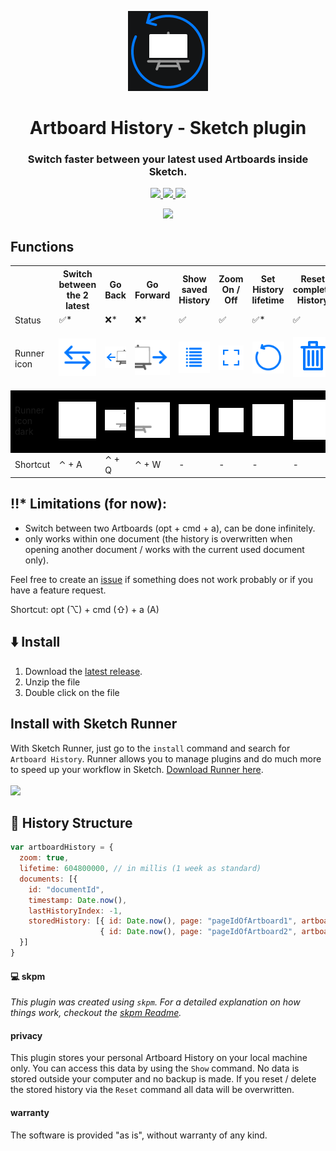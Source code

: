 <p align="center">
  <img src="https://raw.githubusercontent.com/jan-patrick/sketch_artboard-history/master/assets/icon.png">
</p>
<h1 align="center"> Artboard History - Sketch plugin </h1>

<h3 align="center"> Switch faster between your latest used Artboards inside Sketch.</h3>

<p align="center">
  <a href="https://www.sketch.com/updates/">
    <img src="https://img.shields.io/badge/compatible%20Sketch%20version-54.1-brightgreen.svg">
  </a>
  <a href="https://github.com/jan-patrick/sketch_artboard-history/releases/latest/download/artboard-history.sketchplugin.zip">
    <img src="https://img.shields.io/github/downloads/jan-patrick/sketch_artboard-history/total.svg?color=brightgreen">
  </a>
  <a href="https://sketchrunner.com/">
    <img src="https://img.shields.io/badge/Runner%20Pro%20compatible-Yes-brightgreen.svg">
  </a>
</p>

<p align="center">
  <a href="https://github.com/jan-patrick/sketch_artboard-history/releases/latest/download/artboard-history.sketchplugin.zip">
    <img src="https://img.shields.io/badge/download-0279FF.svg" width="125">
  </a>

## Functions
<table style="width:100%">
  <tr>
    <th></th>
    <th>Switch between the 2 latest</th>
    <th>Go Back</th>
    <th>Go Forward</th> 
    <th>Show saved History</th>
    <th>Zoom On / Off</th>
    <th>Set History lifetime</th>
    <th>Reset complete History</th>
  </tr>
  <tr>
    <td>Status</td>
    <td>✅*</td>
    <td>❌*</td>
    <td>❌*</td>
    <td>✅</td>
    <td>✅</td>
    <td>✅*</td>
    <td>✅</td>
  </tr>
  <tr>
    <td>Runner icon</td>
    <td><p align="center"><img src="https://raw.githubusercontent.com/jan-patrick/sketch_artboard-history/master/assets/icons/switchArtboard.png"></p></td>
    <td><p align="center"><img src="https://raw.githubusercontent.com/jan-patrick/sketch_artboard-history/master/assets/icons/goBackinArtboardHistory.png"></p></td>
    <td><p align="center"><img src="https://raw.githubusercontent.com/jan-patrick/sketch_artboard-history/master/assets/icons/goForeinArtboardHistory.png"></p></td>
    <td><p align="center"><img src="https://raw.githubusercontent.com/jan-patrick/sketch_artboard-history/master/assets/icons/showArtboardHistory.png"></p></td>
    <td><p align="center"><img src="https://raw.githubusercontent.com/jan-patrick/sketch_artboard-history/master/assets/icons/setZoomArtboardHistory.png"></p></td>
    <td><p align="center"><img src="https://raw.githubusercontent.com/jan-patrick/sketch_artboard-history/master/assets/icons/setLifetimeHistory.png"></p></td>
    <td><p align="center"><img src="https://raw.githubusercontent.com/jan-patrick/sketch_artboard-history/master/assets/icons/resetArtboardHistory.png"></p></td>
  </tr>
  <tr style="background-color: #000000">
    <td>Runner icon dark</td>
    <td><p align="center"><img src="https://raw.githubusercontent.com/jan-patrick/sketch_artboard-history/master/assets/icons/switchArtboardDark.png"></p></td>
    <td><p align="center"><img src="https://raw.githubusercontent.com/jan-patrick/sketch_artboard-history/master/assets/icons/goBackinArtboardHistoryDark.png"></p></td>
    <td><p align="center"><img src="https://raw.githubusercontent.com/jan-patrick/sketch_artboard-history/master/assets/icons/goForeinArtboardHistoryDark.png"></p></td>
    <td><p align="center"><img src="https://raw.githubusercontent.com/jan-patrick/sketch_artboard-history/master/assets/icons/showArtboardHistoryDark.png"></p></td>
    <td><p align="center"><img src="https://raw.githubusercontent.com/jan-patrick/sketch_artboard-history/master/assets/icons/setZoomArtboardHistoryDark.png"></p></td>
    <td><p align="center"><img src="https://raw.githubusercontent.com/jan-patrick/sketch_artboard-history/master/assets/icons/setLifetimeHistoryDark.png"></p></td>
    <td><p align="center"><img src="https://raw.githubusercontent.com/jan-patrick/sketch_artboard-history/master/assets/icons/resetArtboardHistoryDark.png"></p></td>
  </tr>
  <tr>
    <td>Shortcut</td>
    <td>⌃ + A</td>
    <td>⌃ + Q</td>
    <td>⌃ + W</td>
    <td>-</td>
    <td>-</td>
    <td>-</td>
    <td>-</td>
  </tr>
</table>

## ‼️* Limitations (for now):
- Switch between two Artboards (opt + cmd + a), can be done infinitely.
- only works within one document (the history is overwritten when opening another document / works with the current used document only).

Feel free to create an [issue](https://github.com/jan-patrick/sketch_artboard-history/issues) if something does not work probably or if you have a feature request.

Shortcut:
opt (⌥) + cmd (⇧) + a (A)

## :arrow_down: Install
1. Download the [latest release](https://github.com/jan-patrick/sketch_artboard-history/releases/latest/download/artboard-history.sketchplugin.zip).
2. Unzip the file
3. Double click on the file


## Install with Sketch Runner
With Sketch Runner, just go to the `install` command and search for `Artboard History`. Runner allows you to manage plugins and do much more to speed up your workflow in Sketch. [Download Runner here](http://www.sketchrunner.com).
<br/><br/><a href="http://bit.ly/SketchRunnerWebsite"><img src="http://bit.ly/RunnerBadgeBlue" width=140></a>

## :construction: History Structure 
```javascript
var artboardHistory = {
  zoom: true,
  lifetime: 604800000, // in millis (1 week as standard)
  documents: [{
    id: "documentId",
    timestamp: Date.now(),
    lastHistoryIndex: -1,
    storedHistory: [{ id: Date.now(), page: "pageIdOfArtboard1", artboard: "artboardId1" },
                    { id: Date.now(), page: "pageIdOfArtboard2", artboard: "artboardId2" }] 
  }]
}
```

#### :computer: skpm

_This plugin was created using `skpm`. For a detailed explanation on how things work, checkout the [skpm Readme](https://github.com/skpm/skpm/blob/master/README.md)._

#### privacy 

This plugin stores your personal Artboard History on your local machine only. You can access this data by using the `Show` command. No data is stored outside your computer and no backup is made. If you reset / delete the stored history via the `Reset` command all data will be overwritten.

#### warranty
The software is provided "as is", without warranty of any kind.
